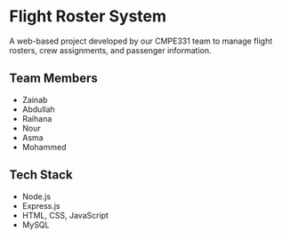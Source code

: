 # Flight Roster System

A web-based project developed by our CMPE331 team to manage flight rosters, crew assignments, and passenger information.

## Team Members
- Zainab 
- Abdullah 
- Raihana 
- Nour 
- Asma 
- Mohammed 

## Tech Stack
- Node.js
- Express.js 
- HTML, CSS, JavaScript 
- MySQL 
 